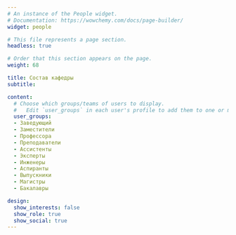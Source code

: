 ```yaml
---
# An instance of the People widget.
# Documentation: https://wowchemy.com/docs/page-builder/
widget: people

# This file represents a page section.
headless: true

# Order that this section appears on the page.
weight: 68

title: Состав кафедры
subtitle:

content:
  # Choose which groups/teams of users to display.
  #   Edit `user_groups` in each user's profile to add them to one or more of these groups.
  user_groups:
  - Заведующий
  - Заместители
  - Профессора
  - Преподаватели
  - Ассистенты
  - Эксперты
  - Инженеры
  - Аспиранты
  - Выпускники
  - Магистры
  - Бакалавры

design:
  show_interests: false
  show_role: true
  show_social: true
---
```

